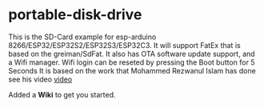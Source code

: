 # portable-disk-drive

This is the SD-Card example for esp-arduino 8266/ESP32/ESP32S2/ESP32S3/ESP32C3. 
It will support FatEx that is based on the greiman/SdFat.
It also has OTA software update support, and a Wifi manager.
Wifi login can be reseted by pressing the Boot button for 5 Seconds 
It is based on the work that 
Mohammed Rezwanul Islam has done see his video <a href="https://www.youtube.com/watch?v=zJP3Ie3nE7c&t=5s
"> video</a>

Added a <b>Wiki</b> to get you started.
